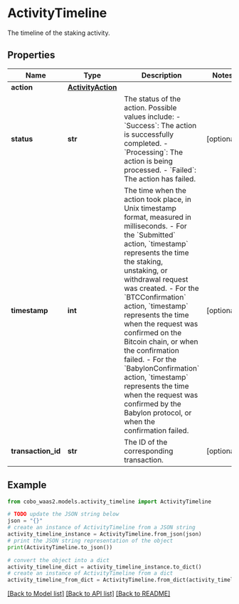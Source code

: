 # ActivityTimeline

The timeline of the staking activity.

## Properties

Name | Type | Description | Notes
------------ | ------------- | ------------- | -------------
**action** | [**ActivityAction**](ActivityAction.md) |  | 
**status** | **str** | The status of the action. Possible values include:   - &#x60;Success&#x60;: The action is successfully completed.   - &#x60;Processing&#x60;: The action is being processed.   - &#x60;Failed&#x60;: The action has failed.  | [optional] 
**timestamp** | **int** | The time when the action took place, in Unix timestamp format, measured in milliseconds.  - For the &#x60;Submitted&#x60; action, &#x60;timestamp&#x60; represents the time the staking, unstaking, or withdrawal request was created.  - For the &#x60;BTCConfirmation&#x60; action, &#x60;timestamp&#x60; represents the time when the request was confirmed on the Bitcoin chain, or when the confirmation failed. - For the &#x60;BabylonConfirmation&#x60; action, &#x60;timestamp&#x60; represents the time when the request was confirmed by the Babylon protocol, or when the confirmation failed.  | [optional] 
**transaction_id** | **str** | The ID of the corresponding transaction. | [optional] 

## Example

```python
from cobo_waas2.models.activity_timeline import ActivityTimeline

# TODO update the JSON string below
json = "{}"
# create an instance of ActivityTimeline from a JSON string
activity_timeline_instance = ActivityTimeline.from_json(json)
# print the JSON string representation of the object
print(ActivityTimeline.to_json())

# convert the object into a dict
activity_timeline_dict = activity_timeline_instance.to_dict()
# create an instance of ActivityTimeline from a dict
activity_timeline_from_dict = ActivityTimeline.from_dict(activity_timeline_dict)
```
[[Back to Model list]](../README.md#documentation-for-models) [[Back to API list]](../README.md#documentation-for-api-endpoints) [[Back to README]](../README.md)


